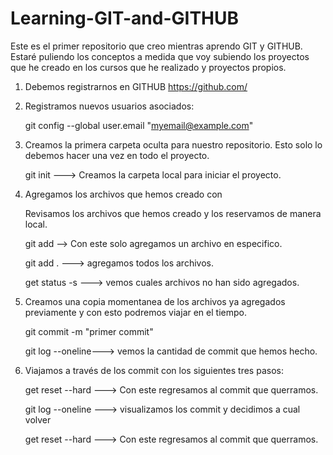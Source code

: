 # Learning-GIT-and-GITHUB
Este es el primer repositorio que creo mientras aprendo GIT y GITHUB. Estaré puliendo los conceptos a medida que voy subiendo los proyectos que he creado en los cursos que he realizado y proyectos propios.


1. Debemos registrarnos en GITHUB https://github.com/

2. Registramos nuevos usuarios asociados:

    git config --global user.email "myemail@example.com"

3.  Creamos la primera carpeta oculta para nuestro repositorio. Esto solo lo debemos hacer una vez en todo el proyecto.

    git init  ---> Creamos la carpeta local para iniciar el proyecto.

4. Agregamos los archivos que hemos creado con

    Revisamos los archivos que hemos creado y los reservamos de manera local.

    git add <nombreDelArchivo> -->  Con este solo agregamos un archivo en especifico.

    git add . ---> agregamos todos los archivos.

    get status -s ---> vemos cuales archivos no han sido agregados.

5. Creamos una copia momentanea de los archivos ya agregados previamente y con esto podremos viajar en el tiempo.

    git commit -m "primer commit"   

    git log --oneline---> vemos la cantidad de commit que hemos hecho.

6. Viajamos a través de los commit con los siguientes tres pasos:

    get reset --hard <idDelCommit> ---> Con este regresamos al commit que querramos. 

    git log --oneline ---> visualizamos los commit y decidimos a cual volver 

    get reset --hard <idDelCommit> ---> Con este regresamos al commit que querramos. 
    



